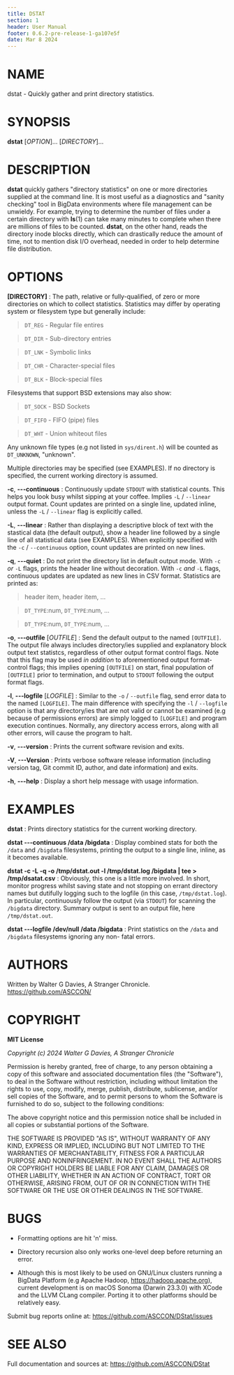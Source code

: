 ```yaml
---
title: DSTAT
section: 1
header: User Manual
footer: 0.6.2-pre-release-1-ga107e5f
date: Mar 8 2024
---
```

# NAME
dstat - Quickly gather and print directory statistics.

# SYNOPSIS
**dstat** [*OPTION*]... [*DIRECTORY*]...

# DESCRIPTION
**dstat** quickly gathers "directory statistics" on one or more directories
supplied at the command line. It is most useful as a diagnostics and
"sanity checking" tool in BigData environments where file management can be
unwieldy. For example, trying to determine the number of files under a 
certain directory with **ls**(1) can take many minutes to complete when 
there are millions of files to be counted. **dstat**, on the other hand, 
reads the directory inode blocks directly, which can drastically reduce the 
amount of time, not to mention disk I/O overhead, needed in order to help 
determine file distribution.

# OPTIONS
**[DIRECTORY]**
: The path, relative or fully-qualified, of zero or more directories on which
to collect statistics. Statistics may differ by operating system or 
filesystem type but generally include:

> `DT_REG` - Regular file entires

> `DT_DIR` - Sub-directory entries

> `DT_LNK` - Symbolic links

> `DT_CHR` - Character-special files

> `DT_BLK` - Block-special files

Filesystems that support BSD extensions may also show:

> `DT_SOCK` - BSD Sockets

> `DT_FIFO` - FIFO (pipe) files

> `DT_WHT` - Union whiteout files

Any unknown file types (e.g not listed in `sys/dirent.h`) will be counted as
`DT_UNKNOWN`, "unknown".

Multiple directories may be specified (see EXAMPLES). If no directory is
specified, the current working directory is assumed.

**-c**, **---continuous**
: Continuously update `STDOUT` with statistical counts. This helps you look 
busy whilst sipping at your coffee. Implies `-L` / `--linear` output format.
Count updates are printed on a single line, updated inline, unless the `-L` /
`--linear` flag is explicitly called.

**-L**, **---linear**
: Rather than displaying a descriptive block of text with the stastical data
(the default output), show a header line followed by a single line of all
statistical data (see EXAMPLES). When explicitly specified with the `-c` /
`--continuous` option, count updates are printed on new lines.

**-q**, **---quiet**
: Do not print the directory list in default output mode. With `-c` _or_ `-L`
flags, prints the header line without decoration. With `-c` _and_ `-L` flags,
continuous updates are updated as new lines in CSV format. Statistics are
printed as:

> header item, header item, ...

> `DT_TYPE`:num, `DT_TYPE`:num, ...

> `DT_TYPE`:num, `DT_TYPE`:num, ...

**-o**, **---outfile** [*OUTFILE*]
: Send the default output to the named `[OUTFILE]`. The output file always 
includes directory/ies supplied and explanatory block output text statistcs, 
regardless of other output format control flags. Note that this flag may be 
used _in addition_ to aforementioned output format- control flags; this
implies opening `[OUTFILE]` on start, final population of `[OUTFILE]` prior to
termination, and output to `STDOUT` following the output format flags.

**-l**, **---logfile** [*LOGFILE*]
: Similar to the `-o` / `--outfile` flag, send error data to the named
`[LOGFILE]`. The main difference with specifying the `-l` / `--logfile` option 
is that any directory/ies that are not valid or cannot be examined (e.g 
because of permissions errors) are simply logged to `[LOGFILE]` and program 
execution continues. Normally, any directory access errors, along with all 
other errors, will cause the program to halt. 

**-v**, **---version**
: Prints the current software revision and exits.

**-V**, **---Version**
: Prints verbose software release information (including version tag, Git
commit ID, author, and date information) and exits.

**-h**, **---help**
: Display a short help message with usage information.

# EXAMPLES
**dstat**
: Prints directory statistics for the current working directory.

**dstat ---continuous /data /bigdata**
: Display combined stats for both the `/data` and `/bigdata` filesystems,
printing the output to a single line, inline, as it becomes available.

**dstat -c -L -q -o /tmp/dstat.out -l /tmp/dstat.log /bigdata | tee > /tmp/dsatat.csv**
: Obviously, this one is  a little more involved. In short, monitor progress
whilst saving state and not stopping on errant directory names but dutifully
logging such to the logfile (in this case, `/tmp/dstat.log`). In particular, 
continuously follow the output (via `STDOUT`) for scanning the `/bigdata`
directory. Summary output is sent to an output file, here `/tmp/dstat.out`.

**dstat ---logfile /dev/null /data /bigdata**
: Print statistics on the `/data` and `/bigdata` filesystems ignoring any non-
fatal errors.

# AUTHORS
Written by Walter G Davies, A Stranger Chronicle.
<https://github.com/ASCCON/>

# COPYRIGHT
**MIT License**

_Copyright (c) 2024 Walter G Davies, A Stranger Chronicle_

Permission is hereby granted, free of charge, to any person obtaining a copy
of this software and associated documentation files (the "Software"), to deal
in the Software without restriction, including without limitation the rights
to use, copy, modify, merge, publish, distribute, sublicense, and/or sell
copies of the Software, and to permit persons to whom the Software is
furnished to do so, subject to the following conditions:

The above copyright notice and this permission notice shall be included in all
copies or substantial portions of the Software.

THE SOFTWARE IS PROVIDED "AS IS", WITHOUT WARRANTY OF ANY KIND, EXPRESS OR
IMPLIED, INCLUDING BUT NOT LIMITED TO THE WARRANTIES OF MERCHANTABILITY,
FITNESS FOR A PARTICULAR PURPOSE AND NONINFRINGEMENT. IN NO EVENT SHALL THE
AUTHORS OR COPYRIGHT HOLDERS BE LIABLE FOR ANY CLAIM, DAMAGES OR OTHER
LIABILITY, WHETHER IN AN ACTION OF CONTRACT, TORT OR OTHERWISE, ARISING FROM,
OUT OF OR IN CONNECTION WITH THE SOFTWARE OR THE USE OR OTHER DEALINGS IN THE
SOFTWARE.


# BUGS
- Formatting options are hit 'n' miss.

- Directory recursion also only works one-level deep before returning an 
error.

- Although this is most likely to be used on GNU/Linux clusters running a
BigData Platform (e.g Apache Hadoop, <https://hadoop.apache.org>), current
development is on macOS Sonoma (Darwin 23.3.0) with XCode and the LLVM CLang 
compiler. Porting it to other platforms should be relatively easy.

Submit bug reports online at: <https://github.com/ASCCON/DStat/issues>

# SEE ALSO
Full documentation and sources at: <https://github.com/ASCCON/DStat>
